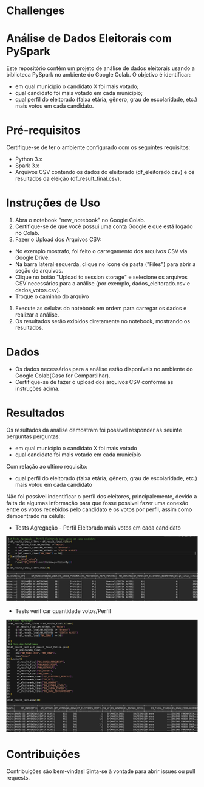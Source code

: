 # Challenges

# Análise de Dados Eleitorais com PySpark

Este repositório contém um projeto de análise de dados eleitorais usando a biblioteca PySpark no ambiente do Google Colab. O objetivo é identificar:
* em qual município o candidato X foi mais votado;
* qual candidato foi mais votado em cada município;
* qual perfil do eleitorado (faixa etária, gênero, grau de escolaridade,
etc.) mais votou em cada candidato.

# Pré-requisitos
Certifique-se de ter o ambiente configurado com os seguintes requisitos:
* Python 3.x
* Spark 3.x
* Arquivos CSV contendo os dados do eleitorado (df_eleitorado.csv) e os resultados da eleição (df_result_final.csv).

# Instruções de Uso
1. Abra o notebook "new_notebook" no Google Colab.
1. Certifique-se de que você possui uma conta Google e que está logado no Colab.
1. Fazer o Upload dos Arquivos CSV:
* No exemplo mostrafo, foi feito o carregamento dos arquivos CSV via Google Drive.
* Na barra lateral esquerda, clique no ícone de pasta ("Files") para abrir a seção de arquivos.
* Clique no botão "Upload to session storage" e selecione os arquivos CSV necessários para a análise (por exemplo, dados_eleitorado.csv e dados_votos.csv).
* Troque o caminho do arquivo
1. Execute as células do notebook em ordem para carregar os dados e realizar a análise.
1. Os resultados serão exibidos diretamente no notebook, mostrando os resultados.

# Dados
* Os dados necessários para a análise estão disponíveis no ambiente do Google Colab(Caso for Compartilhar). 
* Certifique-se de fazer o upload dos arquivos CSV conforme as instruções acima.


# Resultados
Os resultados da análise demostram foi possivel responder as seuinte perguntas perguntas:
* em qual município o candidato X foi mais votado
* qual candidato foi mais votado em cada município

Com relação ao ultimo requisito: 
* qual perfil do eleitorado (faixa etária, gênero, grau de escolaridade,
etc.) mais votou em cada candidato

Não foi possivel indentificar o perfil dos eleitores, principalemente, devido a falta de algumas informação para que fosse possivel fazer uma conexão entre os votos recebidos pelo candidato e os votos por perfil, assim como demosntrado na célula:
* Tests Agregação - Perfil Eleitorado mais votos em cada candidato
<img src="C7723066-3834-4585-8913-F865CC9AAD66.jpeg">


* Tests verificar quantidade votos/Perfil
<img src="59EDCD95-579E-46EB-A304-7C84BCF8B817.jpeg">




# Contribuições
Contribuições são bem-vindas! Sinta-se à vontade para abrir issues ou pull requests.
